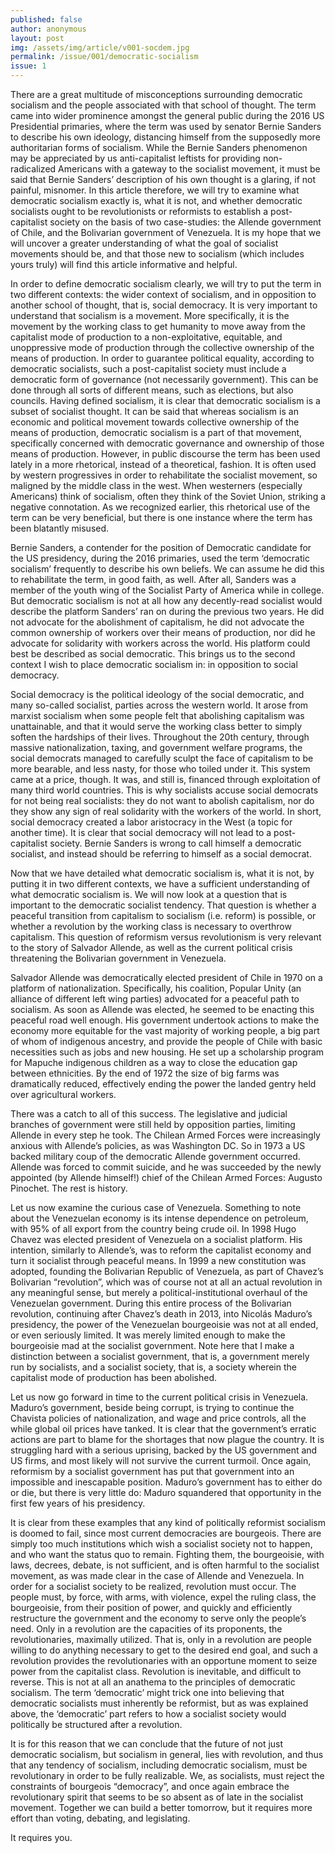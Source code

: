 ```yaml
---
published: false
author: anonymous
layout: post
img: /assets/img/article/v001-socdem.jpg
permalink: /issue/001/democratic-socialism
issue: 1
---
```

There are a great multitude of misconceptions surrounding democratic socialism and the people associated with that school of thought. The term came into wider prominence amongst the general public during the 2016 US Presidential primaries, where the term was used by senator Bernie Sanders to describe his own ideology, distancing himself from the supposedly more authoritarian forms of socialism. While the Bernie Sanders phenomenon may be appreciated by us anti-capitalist leftists for providing non-radicalized Americans with a gateway to the socialist movement, it must be said that Bernie Sanders’ description of his own thought is a glaring, if not painful, misnomer. In this article therefore, we will try to examine what democratic socialism exactly is, what it is not, and whether democratic socialists ought to be revolutionists or reformists to establish a post-capitalist society on the basis of two case-studies: the Allende government of Chile, and the Bolivarian government of Venezuela. It is my hope that we will uncover a greater understanding of what the goal of socialist movements should be, and that those new to socialism (which includes yours truly) will find this article informative and helpful.

In order to define democratic socialism clearly, we will try to put the term in two different contexts: the wider context of socialism, and in opposition to another school of thought, that is, social democracy. It is very important to understand that socialism is a movement. More specifically, it is the movement by the working class to get humanity to move away from the capitalist mode of production to a non-exploitative, equitable, and unoppressive mode of production through the collective ownership of the means of production. In order to guarantee political equality, according to democratic socialists, such a post-capitalist society must include a democratic form of governance (not necessarily government). This can be done through all sorts of different means, such as elections, but also councils. 
Having defined socialism, it is clear that democratic socialism is a subset of socialist thought. It can be said that whereas socialism is an economic and political movement towards collective ownership of the means of production, democratic socialism is a part of that movement, specifically concerned with democratic governance and ownership of those means of production. However, in public discourse the term has been used lately in a more rhetorical, instead of a theoretical, fashion. It is often used by western progressives in order to rehabilitate the socialist movement, so maligned by the middle class in the west. When westerners (especially Americans) think of socialism, often they think of the Soviet Union, striking a negative connotation. As we recognized earlier, this rhetorical use of the term can be very beneficial, but there is one instance where the term has been blatantly misused.

Bernie Sanders, a contender for the position of Democratic candidate for the US presidency, during the 2016 primaries, used the term ‘democratic socialism’ frequently to describe his own beliefs. We can assume he did this to rehabilitate the term, in good faith, as well. After all, Sanders was a member of the youth wing of the Socialist Party of America while in college. But democratic socialism is not at all how any decently-read socialist would describe the platform Sanders’ ran on during the previous two years. He did not advocate for the abolishment of capitalism, he did not advocate the common ownership of workers over their means of production, nor did he advocate for solidarity with workers across the world. His platform could best be described as social democratic. This brings us to the second context I wish to place democratic socialism in: in opposition to social democracy.

Social democracy is the political ideology of the social democratic, and many so-called socialist, parties across the western world. It arose from marxist socialism when some people felt that abolishing capitalism was unattainable, and that it would serve the working class better to simply soften the hardships of their lives. Throughout the 20th century, through massive nationalization, taxing, and government welfare programs, the social democrats managed to carefully sculpt the face of capitalism to be more bearable, and less nasty, for those who toiled under it. This system came at a price, though. It was, and still is, financed through exploitation of many third world countries. This is why socialists accuse social democrats for not being real socialists: they do not want to abolish capitalism, nor do they show any sign of real solidarity with the workers of the world. In short, social democracy created a labor aristocracy in the West (a topic for another time). It is clear that social democracy will not lead to a post-capitalist society. Bernie Sanders is wrong to call himself a democratic socialist, and instead should be referring to himself as a social democrat.

Now that we have detailed what democratic socialism is, what it is not, by putting it in two different contexts, we have a sufficient understanding of what democratic socialism is. We will now look at a question that is important to the democratic socialist tendency. That question is whether a peaceful transition from capitalism to socialism (i.e. reform) is possible, or whether a revolution by the working class is necessary to overthrow capitalism. This question of reformism versus revolutionism is very relevant to the story of Salvador Allende, as well as the current political crisis threatening the Bolivarian government in Venezuela. 

Salvador Allende was democratically elected president of Chile in 1970 on a platform of nationalization. Specifically, his coalition, Popular Unity (an alliance of different left wing parties) advocated for a peaceful path to socialism. As soon as Allende was elected, he seemed to be enacting this peaceful road well enough. His government undertook actions to make the economy more equitable for the vast majority of working people, a big part of whom of indigenous ancestry, and provide the people of Chile with basic necessities such as jobs and new housing. He set up a scholarship program for Mapuche indigenous children as a way to close the education gap between ethnicities. By the end of 1972 the size of big farms was dramatically reduced, effectively ending the power the landed gentry held over agricultural workers. 

There was a catch to all of this success. The legislative and judicial branches of government were still held by opposition parties, limiting Allende in every step he took. The Chilean Armed Forces were increasingly anxious with Allende’s policies, as was Washington DC. So in 1973 a US backed military coup of the democratic Allende government occurred. Allende was forced to commit suicide, and he was succeeded by the newly appointed (by Allende himself!) chief of the Chilean Armed Forces: Augusto Pinochet. The rest is history. 

Let us now examine the curious case of Venezuela. Something to note about the Venezuelan economy is its intense dependence on petroleum, with 95% of all export from the country being crude oil. In 1998 Hugo Chavez was elected president of Venezuela on a socialist platform. His intention, similarly to Allende’s, was to reform the capitalist economy and turn it socialist through peaceful means. In 1999 a new constitution was adopted, founding the Bolivarian Republic of Venezuela, as part of Chavez’s Bolivarian “revolution”, which was of course not at all an actual revolution in any meaningful sense, but merely a political-institutional overhaul of the Venezuelan government. During this entire process of the Bolivarian revolution, continuing after Chavez’s death in 2013, into Nicolás Maduro’s presidency, the power of the Venezuelan bourgeoisie was not at all ended, or even seriously limited. It was merely limited enough to make the bourgeoisie mad at the socialist government. Note here that I make a distinction between a socialist government, that is, a government merely run by socialists, and a socialist society, that is, a society wherein the capitalist mode of production has been abolished. 

Let us now go forward in time to the current political crisis in Venezuela. Maduro’s government, beside being corrupt, is trying to continue the Chavista policies of nationalization, and wage and price controls, all the while global oil prices have tanked. It is clear that the government’s erratic actions are part to blame for the shortages that now plague the country. It is struggling hard with a serious uprising, backed by the US government and US firms, and most likely will not survive the current turmoil. Once again, reformism by a socialist government has put that government into an impossible and inescapable position. Maduro’s government has to either do or die, but there is very little do: Maduro squandered that opportunity in the first few years of his presidency. 

It is clear from these examples that any kind of politically reformist socialism is doomed to fail, since most current democracies are bourgeois. There are simply too much institutions which wish a socialist society not to happen, and who want the status quo to remain. Fighting them, the bourgeoisie, with laws, decrees, debate, is not sufficient, and is often harmful to the socialist movement, as was made clear in the case of Allende and Venezuela. In order for a socialist society to be realized, revolution must occur. The people must, by force, with arms, with violence, expel the ruling class, the bourgeoisie, from their position of power, and quickly and efficiently restructure the government and the economy to serve only the people’s need. Only in a revolution are the capacities of its proponents, the revolutionaries, maximally utilized. That is, only in a revolution are people willing to do anything necessary to get to the desired end goal, and such a revolution provides the revolutionaries with an opportune moment to seize power from the capitalist class. Revolution is inevitable, and difficult to reverse. This is not at all an anathema to the principles of democratic socialism. The term ‘democratic’ might trick one into believing that democratic socialists must inherently be reformist, but as was explained above, the ‘democratic’ part refers to how a socialist society would politically be structured after a revolution. 

It is for this reason that we can conclude that the future of not just democratic socialism, but socialism in general, lies with revolution, and thus that any tendency of socialism, including democratic socialism, must be revolutionary in order to be fully realizable. We, as socialists, must reject the constraints of bourgeois “democracy”, and once again embrace the revolutionary spirit that seems to be so absent as of late in the socialist movement. Together we can build a better tomorrow, but it requires more effort than voting, debating, and legislating.

It requires you.
